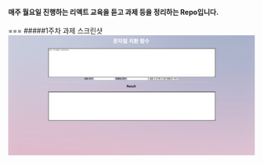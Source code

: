 #### 매주 월요일 진행하는 리액트 교육을 듣고 과제 등을 정리하는 Repo입니다.
===
#####1주차 과제 스크린샷
![screenshot_w1](HW1_Screenshot.png)